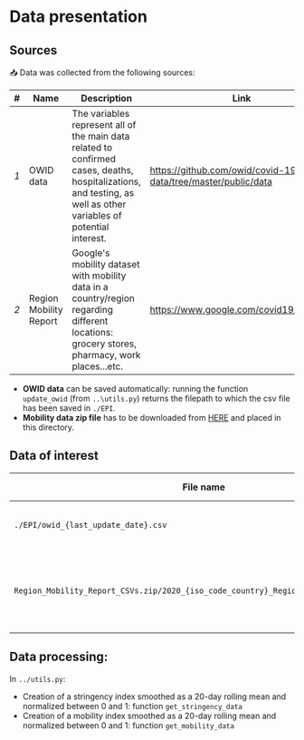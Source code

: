 # Data presentation

## Sources

📥 Data was collected from the following sources:

| #    | Name                                                         | Description                                                  | Link                                                         |
| ---- | ------------------------------------------------------------ | ------------------------------------------------------------ | ------------------------------------------------------------ |
| *1*  | OWID data | The variables represent all of the main data related to confirmed cases, deaths, hospitalizations, and testing, as well as other variables of potential interest. | https://github.com/owid/covid-19-data/tree/master/public/data |
| *2*  | Region Mobility Report | Google's mobility dataset with mobility data in a country/region regarding different locations: grocery stores, pharmacy, work places...etc.   | https://www.google.com/covid19/mobility/ |

- **OWID data** can be saved automatically: running the function `update_owid` (from `..\utils.py`) returns the filepath to which the csv file has been saved in `./EPI`.
- **Mobility data zip file** has to be downloaded from [HERE](https://www.google.com/covid19/mobility/) and placed in this directory.

## Data of interest

| File name                                  | Source #     | Description                                                  |
| ------------------------------------------ | ------------ | ------------------------------------------------------------ |
| `./EPI/owid_{last_update_date}.csv`              | *1*  | Variables: Total cases (i.e cumulative covid19 cases), stringency index (i.e level of measures implemented in the country/region), population in the country/region directly from *1* |
| `Region_Mobility_Report_CSVs.zip/2020_{iso_code_country}_Region_Mobility_Report.csv` | *2*  | Mobility data variables: 'retail_and_recreation_percent_change_from_baseline',       'grocery_and_pharmacy_percent_change_from_baseline', 'parks_percent_change_from_baseline', 'transit_stations_percent_change_from_baseline', 'workplaces_percent_change_from_baseline', 'residential_percent_change_from_baseline |


## Data processing:

In `../utils.py`:

* Creation of a stringency index smoothed as a 20-day rolling mean and normalized between 0 and 1: function ` get_stringency_data `
* Creation of a mobility index smoothed as a 20-day rolling mean and normalized between 0 and 1: function ` get_mobility_data `
